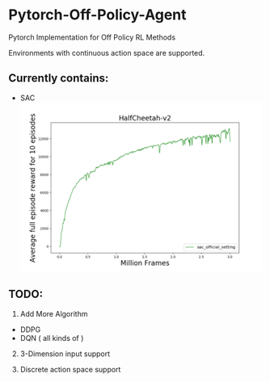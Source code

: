 # Pytorch-Off-Policy-Agent

Pytorch Implementation for Off Policy RL Methods

Environments with continuous action space are supported.

## Currently contains:
* SAC
![HalfCheetah-v2 SAC](./fig/HalfCheetah-v2.png "HalfCheetah-v2")
## TODO:
1. Add More Algorithm
* DDPG
* DQN ( all kinds of )

2. 3-Dimension input support

3. Discrete action space support
